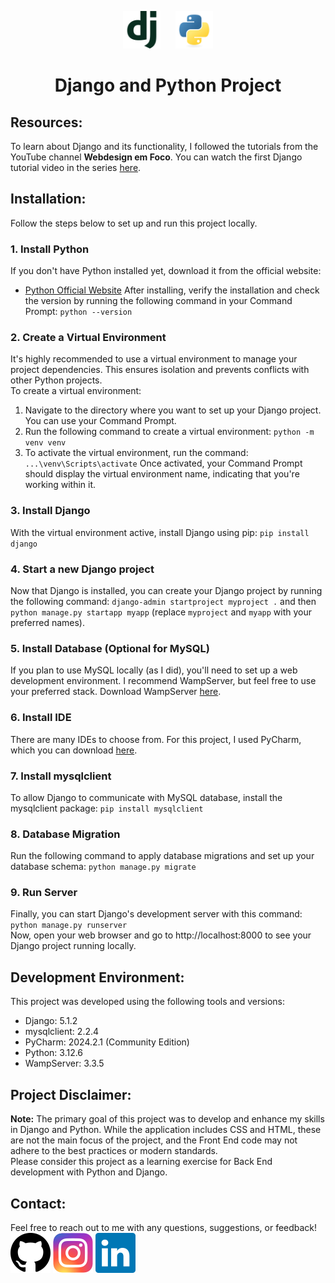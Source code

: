 <p align="center">
  <img src="https://github.com/devicons/devicon/blob/master/icons/django/django-plain.svg" height="60" width="60" style="margin-right: 20px;">
  <img src="https://github.com/devicons/devicon/blob/master/icons/python/python-original.svg" height="60" width="60">
</p>

<div align="center">
  <h1>Django and Python Project</h1>
</div>

## Resources:
To learn about Django and its functionality, I followed the tutorials from the YouTube channel **Webdesign em Foco**. You can watch the first Django tutorial video in the series [here](https://www.youtube.com/watch?v=zcjBIt6rwTY).

## Installation:
Follow the steps below to set up and run this project locally.

### 1. Install Python
If you don't have Python installed yet, download it from the official website:
- [Python Official Website](https://www.python.org/)
After installing, verify the installation and check the version by running the following command in your Command Prompt: ` python --version `

### 2. Create a Virtual Environment
It's highly recommended to use a virtual environment to manage your project dependencies. This ensures isolation and prevents conflicts with other Python projects.<br/>
To create a virtual environment:
  1. Navigate to the directory where you want to set up your Django project. You can use your Command Prompt.
  2. Run the following command to create a virtual environment: ` python -m venv venv `
  3. To activate the virtual environment, run the command: ` ...\venv\Scripts\activate `
Once activated, your Command Prompt should display the virtual environment name, indicating that you're working within it.

### 3. Install Django
With the virtual environment active, install Django using pip: ` pip install django `

### 4. Start a new Django project
Now that Django is installed, you can create your Django project by running the following command: ` django-admin startproject myproject . ` and then ` python manage.py startapp myapp `
(replace ` myproject ` and ` myapp ` with your preferred names).

### 5. Install Database (Optional for MySQL)
If you plan to use MySQL locally (as I did), you'll need to set up a web development environment. I recommend WampServer, but feel free to use your preferred stack. Download WampServer [here](https://www.wampserver.com/en/).

### 6. Install IDE
There are many IDEs to choose from. For this project, I used PyCharm, which you can download [here](https://www.jetbrains.com/pycharm/).

### 7. Install mysqlclient
To allow Django to communicate with MySQL database, install the mysqlclient package: ` pip install mysqlclient `

### 8. Database Migration
Run the following command to apply database migrations and set up your database schema: ` python manage.py migrate `

### 9. Run Server
Finally, you can start Django's development server with this command: ` python manage.py runserver `<br/>
Now, open your web browser and go to http://localhost:8000 to see your Django project running locally.

## Development Environment:
This project was developed using the following tools and versions:
  - Django: 5.1.2
  - mysqlclient: 2.2.4
  - PyCharm: 2024.2.1 (Community Edition)
  - Python: 3.12.6
  - WampServer: 3.3.5 

## Project Disclaimer:
**Note:** The primary goal of this project was to develop and enhance my skills in Django and Python. While the application includes CSS and HTML, these are not the main focus of the project, and the Front End code may not adhere to the best practices or modern standards.<br/>
Please consider this project as a learning exercise for Back End development with Python and Django.

## Contact:
Feel free to reach out to me with any questions, suggestions, or feedback!<br/>
[![GitHub](https://github.com/CLorant/readme-social-icons/blob/main/large/filled/github.svg)](https://github.com/mateuszcalderon)
[![Instagram](https://github.com/CLorant/readme-social-icons/blob/main/large/filled/instagram.svg)](https://www.instagram.com/mateuszcalderon/)
[![LinkedIn](https://github.com/CLorant/readme-social-icons/blob/main/large/filled/linkedin.svg)](https://www.linkedin.com/in/mateuszcalderonreis/)
